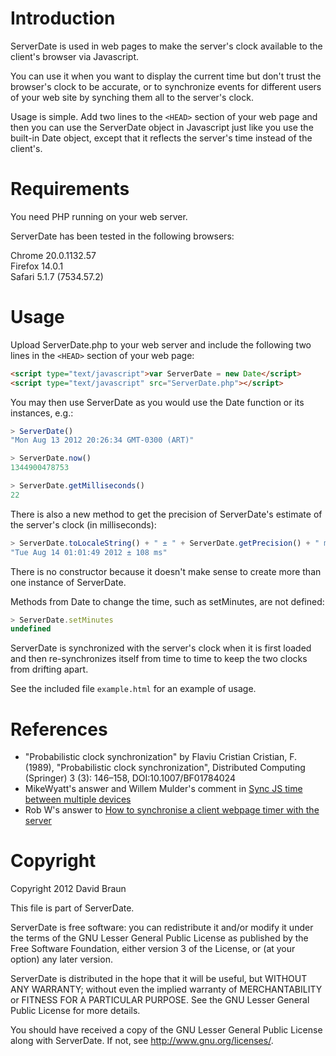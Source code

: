 # Introduction

ServerDate is used in web pages to make the server's clock available to the
client's browser via Javascript.

You can use it when you want to display the current time but don't trust the
browser's clock to be accurate, or to synchronize events for different users of
your web site by synching them all to the server's clock.

Usage is simple.  Add two lines to the `<HEAD>` section of your web page and then
you can use the ServerDate object in Javascript just like you use the built-in
Date object, except that it reflects the server's time instead of the client's.

# Requirements

You need PHP running on your web server.

ServerDate has been tested in the following browsers:

Chrome 20.0.1132.57  
Firefox 14.0.1  
Safari 5.1.7 (7534.57.2)  

# Usage

Upload ServerDate.php to your web server and include the following two lines in
the `<HEAD>` section of your web page:

```html
<script type="text/javascript">var ServerDate = new Date</script>
<script type="text/javascript" src="ServerDate.php"></script>
```

You may then use ServerDate as you would use the Date function or its instances,
e.g.:

```javascript
> ServerDate()
"Mon Aug 13 2012 20:26:34 GMT-0300 (ART)"

> ServerDate.now()
1344900478753

> ServerDate.getMilliseconds()
22
```

There is also a new method to get the precision of ServerDate's estimate of the
server's clock (in milliseconds):

```javascript
> ServerDate.toLocaleString() + " ± " + ServerDate.getPrecision() + " ms"
"Tue Aug 14 01:01:49 2012 ± 108 ms"
```
	
There is no constructor because it doesn't make sense to create more than one
instance of ServerDate.

Methods from Date to change the time, such as setMinutes, are not defined:

```javascript
> ServerDate.setMinutes
undefined
```

ServerDate is synchronized with the server's clock when it is first loaded and
then re-synchronizes itself from time to time to keep the two clocks from
drifting apart.

See the included file `example.html` for an example of usage.
    
# References

* "Probabilistic clock synchronization" by Flaviu Cristian
Cristian, F. (1989), "Probabilistic clock synchronization", Distributed
Computing (Springer) 3 (3): 146–158, DOI:10.1007/BF01784024
* MikeWyatt's answer and Willem Mulder's comment in [Sync JS time between multiple
devices](http://stackoverflow.com/questions/10585910/sync-js-time-between-multiple-devices)
* Rob W's answer to [How to synchronise a client webpage timer with the server](http://stackoverflow.com/questions/9350928/how-to-synchronise-a-client-webpage-timer-with-the-server)

# Copyright

Copyright 2012 David Braun

This file is part of ServerDate.

ServerDate is free software: you can redistribute it and/or modify
it under the terms of the GNU Lesser General Public License as published by
the Free Software Foundation, either version 3 of the License, or
(at your option) any later version.

ServerDate is distributed in the hope that it will be useful,
but WITHOUT ANY WARRANTY; without even the implied warranty of
MERCHANTABILITY or FITNESS FOR A PARTICULAR PURPOSE.  See the
GNU Lesser General Public License for more details.

You should have received a copy of the GNU Lesser General Public License
along with ServerDate.  If not, see <http://www.gnu.org/licenses/>.
